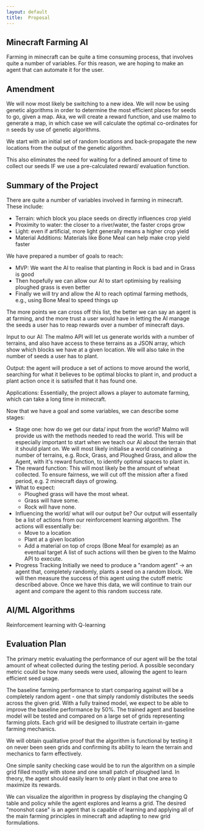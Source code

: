 ```yaml
---
layout: default
title:  Proposal
---
```


## Minecraft Farming AI

Farming in minecraft can be quite a time consuming process, that involves quite a number of variables.
For this reason, we are hoping to make an agent that can automate it for the user.

## Amendment

We will now most likely be switching to a new idea. We will now be using genetic algorithms in order to determine the most efficient places for seeds to go, given a map. Aka, we will create a reward function, and use malmo to generate a map, in which case we will calculate the optimal co-ordinates for n seeds by use of genetic algorithms.

We start with an initial set of random locations and back-propagate the new locations from the output of the genetic algorithm.

This also eliminates the need for waiting for a defined amount of time to collect our seeds IF we use a pre-calculated reward/ evaluation function.



## Summary of the Project

There are quite a number of variables involved in farming in minecraft. These include:

- Terrain: which block you place seeds on directly influences crop yield
- Proximity to water: the closer to a river/water, the faster crops grow
- Light: even if artificial, more light generally means a higher crop yield
- Material Additions: Materials like Bone Meal can help make crop yield faster

We have prepared a number of goals to reach:

- MVP: We want the AI to realise that planting in Rock is bad and in Grass is good
- Then hopefully we can allow our AI to start optimising by realising ploughed grass is even better
- Finally we will try and allow the AI to reach optimal farming methods, e.g., using Bone Meal to speed things up

The more points we can cross off this list, the better we can say an agent is at farming, and the more trust a user would have
in letting the AI manage the seeds a user has to reap rewards over a number of minecraft days.

Input to our AI: The malmo API will let us generate worlds with a number of terrains, and also have access to these terrains as a
JSON array, which show which blocks we have at a given location. We will also take in the number of seeds a user has to plant.

Output: the agent will produce a set of actions to move around the world, searching for what it believes to be optimal blocks to plant in, and product 
a plant action once it is satisifed that it has found one.

Applications: Essentially, the project allows a player to automate farming, which can take a long time in minecraft.    

Now that we have a goal and some variables, we can describe some stages:

- Stage one: how do we get our data/ input from the world?
    Malmo will provide us with the methods needed to read the world. This will be especially important to start
    when we teach our AI about the terrain that it should plant on.
    We will most likely initialise a world conatining a number of terrains, e.g. Rock, Grass, and Ploughed Grass,
    and allow the Agent, with it's reward function, to identify optimal spaces to plant in.
- The reward function:
    This will most likely be the amount of wheat collected. To ensure fairness, we will cut off the mission after a 
    fixed period, e.g. 2 minecraft days of growing.
- What to expect:
    - Ploughed grass will have the most wheat. 
    - Grass will have some. 
    - Rock will have none.
- Influencing the world/ what will our output be?
    Our output will essentally be a list of actions from our reinforcement learning algorithm.
    The actions will essentially be:
    - Move to a location
    - Plant at a given location
    - Add a material on top of crops (Bone Meal for example) as an eventual target
    A list of such actions will then be given to the Malmo API to execute.
- Progress Tracking
    Initially we need to produce a "random agent" -> an agent that, completely randomly, plants a seed on a random block.
    We will then measure the success of this agent using the cutoff metric described above. 
    Once we have this data, we will continue to train our agent and compare the agent to this random success rate.





## AI/ML Algorithms

Reinforcement learning with Q-learning



## Evaluation Plan

The primary metric evaluating the performance of our agent will be the total amount of wheat collected during the testing period.  A possible secondary metric could be how many seeds were used, allowing the agent to learn efficient seed usage. 

 The baseline farming performance to start comparing against will be a completely random agent - one that simply randomly distributes the seeds across the given grid.  With a fully trained model, we expect to be able to improve the baseline performance by 50%.  The trained agent and baseline model will be tested and compared on a large set of grids representing farming plots. Each grid will be designed to illustrate certain in-game farming mechanics.


We will obtain qualitative proof that the algorithm is functional by testing it on never been seen grids and confirming its ability to learn the terrain and mechanics to farm effectively.  

One simple sanity checking case would be to run the algorithm on a simple grid filled mostly with stone and one small patch of ploughed land.  In theory, the agent should easily learn to only plant in that one area to maximize its rewards.  

We can visualize the algorithm in progress by displaying the changing Q table and policy while the agent explores and learns a grid.  The desired "moonshot case" is an agent that is capable of learning and applying all of the main farming principles in minecraft and adapting to new grid formulations.
